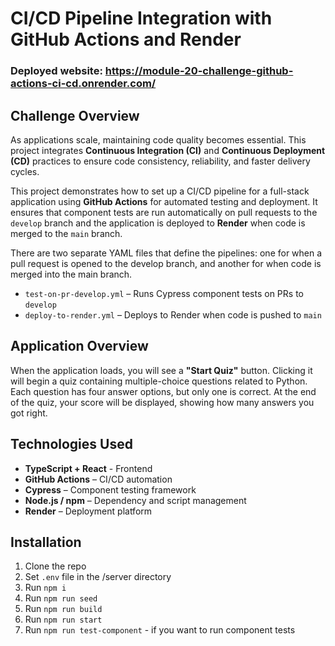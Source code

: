 # CI/CD Pipeline Integration with GitHub Actions and Render

### Deployed website: https://module-20-challenge-github-actions-ci-cd.onrender.com/

## Challenge Overview
As applications scale, maintaining code quality becomes essential. This project integrates **Continuous Integration (CI)** and **Continuous Deployment (CD)** practices to ensure code consistency, reliability, and faster delivery cycles.


This project demonstrates how to set up a CI/CD pipeline for a full-stack application using **GitHub Actions** for automated testing and deployment. It ensures that component tests are run automatically on pull requests to the `develop` branch and the application is deployed to **Render** when code is merged to the `main` branch.

There are two separate YAML files that define the pipelines: one for when a pull request is opened to the develop branch, and another for when code is merged into the main branch.

- `test-on-pr-develop.yml` – Runs Cypress component tests on PRs to `develop`
- `deploy-to-render.yml` – Deploys to Render when code is pushed to `main`

## Application Overview
When the application loads, you will see a **"Start Quiz"** button. Clicking it will begin a quiz containing multiple-choice questions related to Python. Each question has four answer options, but only one is correct. At the end of the quiz, your score will be displayed, showing how many answers you got right.

## Technologies Used
- **TypeScript + React** - Frontend 
- **GitHub Actions** – CI/CD automation
- **Cypress** – Component testing framework
- **Node.js / npm** – Dependency and script management
- **Render** – Deployment platform

## Installation
1. Clone the repo
2. Set `.env` file in the /server directory
3. Run `npm i`
4. Run `npm run seed`
5. Run `npm run build`
6. Run `npm run start`
7. Run `npm run test-component` - if you want to run component tests

